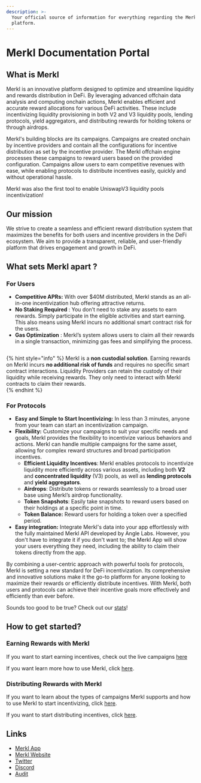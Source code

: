```yaml
---
description: >-
  Your official source of information for everything regarding the Merkl
  platform.
---
```


# Merkl Documentation Portal

## What is Merkl

Merkl is an innovative platform designed to optimize and streamline liquidity and rewards distribution in DeFi. By leveraging advanced offchain data analysis and computing onchain actions, Merkl enables efficient and accurate reward allocations for various DeFi activities. These include incentivizing liquidity provisioning in both V2 and V3 liquidity pools, lending protocols, yield aggregators, and distributing rewards for holding tokens or through airdrops.

Merkl's building blocks are its campaigns. Campaigns are created onchain by incentive providers and contain all the configurations for incentive distribution as set by the incentive provider. The Merkl offchain engine processes these campaigns to reward users based on the provided configuration. Campaigns allow users to earn competitive revenues with ease, while enabling protocols to distribute incentives easily, quickly and without operational hassle.

Merkl was also the first tool to enable UniswapV3 liquidity pools incentivization!

## Our mission

We strive to create a seamless and efficient reward distribution system that maximizes the benefits for both users and incentive providers in the DeFi ecosystem. We aim to provide a transparent, reliable, and user-friendly platform that drives engagement and growth in DeFi.

## What sets Merkl apart ?

### For Users

* **Competitive APRs:** With over $40M distributed, Merkl stands as an all-in-one incentivization hub offering attractive returns.
* **No Staking Required** : You don’t need to stake any assets to earn rewards. Simply participate in the eligible activities and start earning. This also means using Merkl incurs no additional smart contract risk for the users.
* **Gas Optimization** : Merkl’s system allows users to claim all their rewards in a single transaction, minimizing gas fees and simplifying the process.

<figure><img src=".gitbook/assets/image (24).png" alt=""><figcaption></figcaption></figure>


{% hint style="info" %}
Merkl is a **non custodial solution**. Earning rewards on Merkl incurs **no additional risk of funds** and requires no specific smart contract interactions. Liquidity Providers can retain the custody of their liquidity while receiving rewards. They only need to interact with Merkl contracts to claim their rewards.\
{% endhint %}

### For Protocols

* **Easy and Simple to Start Incentivizing:** In less than 3 minutes, anyone from your team can start an incentivization campaign.
* **Flexibility:** Customize your campaigns to suit your specific needs and goals, Merkl provides the flexibility to incentivize various behaviors and actions. Merkl can handle multiple campaigns for the same asset, allowing for complex reward structures and broad participation incentives.
  * **Efficient Liquidity Incentives**: Merkl enables protocols to incentivize liquidity more efficiently across various assets, including both **V2** and **concentrated liquidity** (V3) pools, as well as **lending protocols** and **yield aggregators**.
  * **Airdrops**: Distribute tokens or rewards seamlessly to a broad user base using Merkl’s airdrop functionality.
  * **Token Snapshots**: Easily take snapshots to reward users based on their holdings at a specific point in time.
  * **Token Balance:** Reward users for holding a token over a specified period.
* **Easy integration:** Integrate Merkl's data into your app effortlessly with the fully maintained Merkl API developed by Angle Labs. However, you don't have to integrate it if you don't want to; the Merkl App will show your users everything they need, including the ability to claim their tokens directly from the app.

By combining a user-centric approach with powerful tools for protocols, Merkl is setting a new standard for DeFi incentivization. Its comprehensive and innovative solutions make it the go-to platform for anyone looking to maximize their rewards or efficiently distribute incentives. With Merkl, both users and protocols can achieve their incentive goals more effectively and efficiently than ever before.

Sounds too good to be true? Check out our [stats](https://app.merkl.xyz/stats)!

## How to get started?

### Earning Rewards with Merkl

If you want to start earning incentives, check out the live campaigns [here](https://app.merkl.xyz/)

If you want learn more how to use Merkl, click [here](earn-with-merkl/earn-with-merkl/).

### Distributing Rewards with Merkl

If you want to learn about the types of campaigns Merkl supports and how to use Merkl to start incentivizing, click [here](distribute-with-merkl/types-of-campaign/).

If you want to start distributing incentives, click [here](https://app.merkl.xyz/create).

## Links

* [Merkl App](https://app.merkl.xyz/)
* [Merkl Website](https://merkl.xyz/)
* [Twitter](https://x.com/merkl\_xyz)
* [Discord](https://discord.com/invite/Gs8MUrUVP3)
* [Audit](https://code4rena.com/reports/2023-06-angle)
